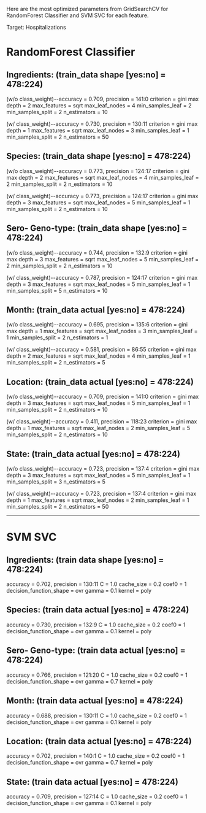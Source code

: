 Here are the most optimized parameters from GridSearchCV for RandomForest Classifier and SVM SVC for each feature.

Target: Hospitalizations

# RandomForest Classifier

## Ingredients: (train_data shape [yes:no] = 478:224) 

(w/o class_weight)--accuracy = 0.709, precision = 141:0
criterion = gini
max depth = 2
max_features = sqrt
max_leaf_nodes = 4
min_samples_leaf = 2
min_samples_split = 2
n_estimators = 10

(w/ class_weight)--accuracy = 0.730, precision = 130:11
criterion = gini
max depth = 1
max_features = sqrt
max_leaf_nodes = 3
min_samples_leaf = 1
min_samples_split = 2
n_estimators = 50

## Species: (train_data shape [yes:no] = 478:224) 

(w/o class_weight)--accuracy = 0.773, precision = 124:17
criterion = gini
max depth = 2
max_features = sqrt
max_leaf_nodes = 4
min_samples_leaf = 2
min_samples_split = 2
n_estimators = 10

(w/ class_weight)--accuracy = 0.773, precision = 124:17
criterion = gini
max depth = 3
max_features = sqrt
max_leaf_nodes = 5
min_samples_leaf = 1
min_samples_split = 2
n_estimators = 10

## Sero- Geno-type: (train_data shape [yes:no] = 478:224)

(w/o class_weight)--accuracy = 0.744, precision = 132:9
criterion = gini
max depth = 3
max_features = sqrt
max_leaf_nodes = 5
min_samples_leaf = 2
min_samples_split = 2
n_estimators = 10

(w/ class_weight)--accuracy = 0.787, precision = 124:17
criterion = gini
max depth = 3
max_features = sqrt
max_leaf_nodes = 5
min_samples_leaf = 1
min_samples_split = 5
n_estimators = 10

## Month: (train_data actual [yes:no] = 478:224)

(w/o class_weight)--accuracy = 0.695, precision = 135:6
criterion = gini
max depth = 1
max_features = sqrt
max_leaf_nodes = 3
min_samples_leaf = 1
min_samples_split = 2
n_estimators = 1

(w/ class_weight)--accuracy = 0.581, precision = 86:55
criterion = gini
max depth = 2
max_features = sqrt
max_leaf_nodes = 4
min_samples_leaf = 1
min_samples_split = 2
n_estimators = 5

## Location: (train_data actual [yes:no] = 478:224)

(w/o class_weight)--accuracy = 0.709, precision = 141:0
criterion = gini
max depth = 3
max_features = sqrt
max_leaf_nodes = 5
min_samples_leaf = 1
min_samples_split = 2
n_estimators = 10

(w/ class_weight)--accuracy = 0.411, precision = 118:23
criterion = gini
max depth = 1
max_features = sqrt
max_leaf_nodes = 2
min_samples_leaf = 5
min_samples_split = 2
n_estimators = 10

## State: (train_data actual [yes:no] = 478:224)

(w/o class_weight)--accuracy = 0.723, precision = 137:4
criterion = gini
max depth = 3
max_features = sqrt
max_leaf_nodes = 5
min_samples_leaf = 1
min_samples_split = 3
n_estimators = 5

(w/ class_weight)--accuracy = 0.723, precision = 137:4
criterion = gini
max depth = 1
max_features = sqrt
max_leaf_nodes = 2
min_samples_leaf = 1
min_samples_split = 2
n_estimators = 50

---

# SVM SVC

## Ingredients: (train data shape [yes:no] = 478:224)
accuracy = 0.702, precision = 130:11
C = 1.0
cache_size = 0.2
coef0 = 1
decision_function_shape = ovr
gamma = 0.1
kernel = poly


## Species: (train data actual [yes:no] = 478:224)
accuracy = 0.730, precision = 132:9
C = 1.0
cache_size = 0.2
coef0 = 1
decision_function_shape = ovr
gamma = 0.1
kernel = poly

## Sero- Geno-type: (train data actual [yes:no] = 478:224)
accuracy = 0.766, precision = 121:20
C = 1.0
cache_size = 0.2
coef0 = 1
decision_function_shape = ovr
gamma = 0.7
kernel = poly

## Month: (train data actual [yes:no] = 478:224)
accuracy = 0.688, precision = 130:11
C = 1.0
cache_size = 0.2
coef0 = 1
decision_function_shape = ovr
gamma = 0.1
kernel = poly

## Location: (train data actual [yes:no] = 478:224)
accuracy = 0.702, precision = 140:1
C = 1.0 
cache_size = 0.2
coef0 = 1
decision_function_shape = ovr
gamma = 0.7
kernel = poly

## State: (train data actual [yes:no] = 478:224)
accuracy = 0.709, precision = 127:14
C = 1.0 
cache_size = 0.2
coef0 = 1
decision_function_shape = ovr
gamma = 0.1
kernel = poly
